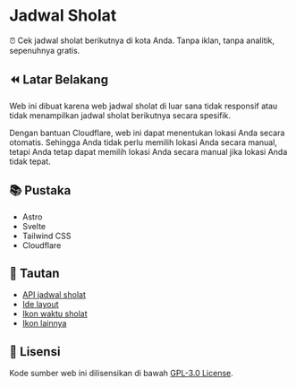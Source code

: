 # Jadwal Sholat

⏰ Cek jadwal sholat berikutnya di kota Anda. Tanpa iklan, tanpa analitik, sepenuhnya gratis.

## ⏪ Latar Belakang

Web ini dibuat karena web jadwal sholat di luar sana tidak responsif atau tidak menampilkan jadwal sholat berikutnya
secara spesifik.

Dengan bantuan Cloudflare, web ini dapat menentukan lokasi Anda secara otomatis. Sehingga Anda tidak perlu memilih
lokasi Anda secara manual, tetapi Anda tetap dapat memilih lokasi Anda secara manual jika lokasi Anda tidak tepat.

## 📚 Pustaka

- Astro
- Svelte
- Tailwind CSS
- Cloudflare

## 🔗 Tautan

- [API jadwal sholat](https://api.myquran.com)
- [Ide layout](https://dribbble.com/shots/21019580-Ramadhan-App-Widget)
- [Ikon waktu sholat](https://www.figma.com/community/file/1090549544368158969)
- [Ikon lainnya](https://tabler-icons.io)

## 📝 Lisensi

Kode sumber web ini dilisensikan di bawah [GPL-3.0 License](LICENSE).
